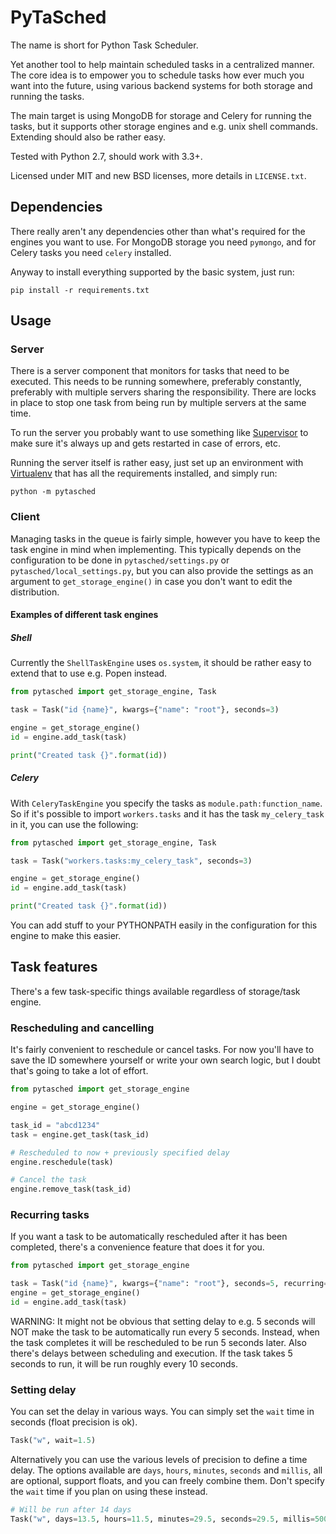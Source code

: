 # PyTaSched

The name is short for Python Task Scheduler.

Yet another tool to help maintain scheduled tasks in a centralized manner. The
core idea is to empower you to schedule tasks how ever much you want into the
future, using various backend systems for both storage and running the tasks.

The main target is using MongoDB for storage and Celery for running the tasks,
but it supports other storage engines and e.g. unix shell commands. Extending
should also be rather easy.

Tested with Python 2.7, should work with 3.3+.

Licensed under MIT and new BSD licenses, more details in `LICENSE.txt`.


## Dependencies
 
There really aren't any dependencies other than what's required for the engines
you want to use. For MongoDB storage you need `pymongo`, and for Celery tasks
you need `celery` installed.

Anyway to install everything supported by the basic system, just run:

```
pip install -r requirements.txt
```


## Usage

### Server

There is a server component that monitors for tasks that need to be executed.
This needs to be running somewhere, preferably constantly, preferably with
multiple servers sharing the responsibility. There are locks in place to stop
one task from being run by multiple servers at the same time.

To run the server you probably want to use something like
[Supervisor](http://supervisord.org/) to make sure it's always up and gets
restarted in case of errors, etc.

Running the server itself is rather easy, just set up an environment with
[Virtualenv](http://docs.python-guide.org/en/latest/dev/virtualenvs/) that
has all the requirements installed, and simply run:

```
python -m pytasched
```


### Client

Managing tasks in the queue is fairly simple, however you have to keep the
task engine in mind when implementing. This typically depends on the 
configuration to be done in `pytasched/settings.py` or 
`pytasched/local_settings.py`, but you can also provide the settings as an
argument to `get_storage_engine()` in case you don't want to edit the
distribution.


#### Examples of different task engines

##### Shell

Currently the `ShellTaskEngine` uses `os.system`, it should be rather easy to
extend that to use e.g. Popen instead.

```python
from pytasched import get_storage_engine, Task

task = Task("id {name}", kwargs={"name": "root"}, seconds=3)

engine = get_storage_engine()
id = engine.add_task(task)

print("Created task {}".format(id))
```


##### Celery

With `CeleryTaskEngine` you specify the tasks as `module.path:function_name`.
So if it's possible to import `workers.tasks` and it has the task
`my_celery_task` in it, you can use the following:

```python
from pytasched import get_storage_engine, Task

task = Task("workers.tasks:my_celery_task", seconds=3)

engine = get_storage_engine()
id = engine.add_task(task)

print("Created task {}".format(id))
```

You can add stuff to your PYTHONPATH easily in the configuration for this
engine to make this easier.


## Task features

There's a few task-specific things available regardless of storage/task engine.


### Rescheduling and cancelling

It's fairly convenient to reschedule or cancel tasks. For now you'll have
to save the ID somewhere yourself or write your own search logic, but I doubt 
that's going to take a lot of effort.
 
```python
from pytasched import get_storage_engine

engine = get_storage_engine()

task_id = "abcd1234"
task = engine.get_task(task_id)

# Rescheduled to now + previously specified delay
engine.reschedule(task)

# Cancel the task
engine.remove_task(task_id)
```


### Recurring tasks

If you want a task to be automatically rescheduled after it has been completed,
there's a convenience feature that does it for you.
 
```python
from pytasched import get_storage_engine

task = Task("id {name}", kwargs={"name": "root"}, seconds=5, recurring=True)
engine = get_storage_engine()
id = engine.add_task(task)
```

WARNING: It might not be obvious that setting delay to e.g. 5 seconds will NOT
make the task to be automatically run every 5 seconds. Instead, when the task
completes it will be rescheduled to be run 5 seconds later. Also there's delays
between scheduling and execution. If the task takes 5 seconds to run, it will 
be run roughly every 10 seconds.


### Setting delay

You can set the delay in various ways. You can simply set the `wait` time in
seconds (float precision is ok).

```python
Task("w", wait=1.5)
```

Alternatively you can use the various levels of precision to define a time
delay. The options available are `days`, `hours`, `minutes`, `seconds` and
`millis`, all are optional, support floats, and you can freely combine them.
Don't specify the `wait` time if you plan on using these instead.

```python
# Will be run after 14 days
Task("w", days=13.5, hours=11.5, minutes=29.5, seconds=29.5, millis=500)
```
